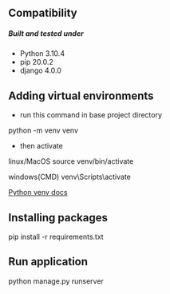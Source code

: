 ## Compatibility

##### Built and tested under

- Python 3.10.4
- pip 20.0.2
- django 4.0.0


## Adding virtual environments

- run this command in base project directory

python -m venv venv

- then activate

linux/MacOS source venv/bin/activate

windows(CMD) venv\Scripts\activate

<a href="https://docs.python.org/3/library/venv.html">Python venv docs</a>

## Installing packages

pip install -r requirements.txt 


## Run application


python manage.py runserver



